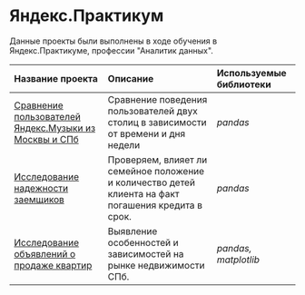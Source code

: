 # Яндекс.Практикум


Данные проекты были выполнены в ходе обучения в Яндекс.Практикуме, профессии "Аналитик данных".

| Название проекта | Описание | Используемые библиотеки | 
| :---------------------- | :---------------------- | :---------------------- |
| [Сравнение пользователей Яндекс.Музыки из Москвы и СПб](https://github.com/MukhinaM/Yandex-Practicum/tree/main/Yandex%20Music) | Сравнение поведения пользователей двух столиц в зависимости от времени и дня недели | *pandas* |
| [Исследование надежности заемщиков](https://github.com/MukhinaM/Yandex-Practicum/tree/main/Credits) | Проверяем, влияет ли семейное положение и количество детей клиента на факт погашения кредита в срок. | *pandas* |
| [Исследование объявлений о продаже квартир](https://github.com/MukhinaM/Yandex-Practicum/tree/main/Real%20Estate) | Выявление особенностей и зависимостей на рынке недвижимости СПб. | *pandas, matplotlib* |
